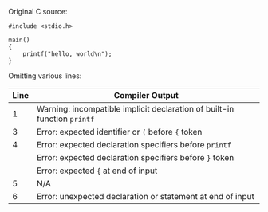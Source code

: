 Original C source:

    #include <stdio.h>
    
    main()
    {
        printf("hello, world\n");
    }

Omitting various lines:

| Line | Compiler Output                                                          |
|------|--------------------------------------------------------------------------|
|    1 | Warning: incompatible implicit declaration of built-in function `printf` |
|    3 | Error: expected identifier or `(` before `{` token                       |
|    4 | Error: expected declaration specifiers before `printf`                   |
|      | Error: expected declaration specifiers before `}` token                  |
|      | Error: expected `{` at end of input                                      |
|    5 | N/A                                                                      |
|    6 | Error: unexpected declaration or statement at end of input               |

